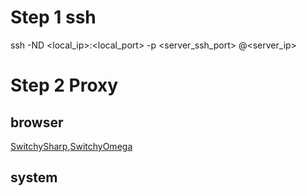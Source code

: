 # Step 1 ssh
ssh -ND <local_ip>:<local_port> -p <server_ssh_port> <usr>@<server_ip>

# Step 2 Proxy
  ## browser
[SwitchySharp](https://dujunda.github.io/files/SwitchySharp.zip),[SwitchyOmega](https://dujunda.github.io/files/SwitchyOmega.zip)
  ## system
